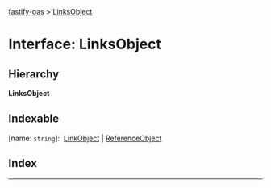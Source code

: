 [fastify-oas](../README.md) > [LinksObject](../interfaces/linksobject.md)

# Interface: LinksObject

## Hierarchy

**LinksObject**

## Indexable

\[name: `string`\]:&nbsp; [LinkObject](linkobject.md) &#124; [ReferenceObject](referenceobject.md)

## Index

---

